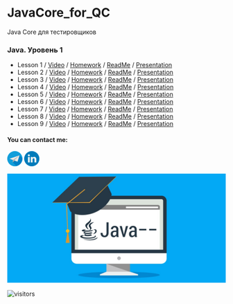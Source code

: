 # JavaCore_for_QC
Java Core для тестировщиков

### Java. Уровень 1

+ Lesson 1 / [Video]() / [Homework]() / [ReadMe]() / [Presentation]()
+ Lesson 2 / [Video]() / [Homework]() / [ReadMe]() / [Presentation]()
+ Lesson 3 / [Video]() / [Homework]() / [ReadMe]() / [Presentation]()
+ Lesson 4 / [Video]() / [Homework]() / [ReadMe]() / [Presentation]()
+ Lesson 5 / [Video]() / [Homework]() / [ReadMe]() / [Presentation]()
+ Lesson 6 / [Video]() / [Homework]() / [ReadMe]() / [Presentation]()
+ Lesson 7 / [Video]() / [Homework]() / [ReadMe]() / [Presentation]()
+ Lesson 8 / [Video]() / [Homework]() / [ReadMe]() / [Presentation]()
+ Lesson 9 / [Video]() / [Homework]() / [ReadMe]() / [Presentation]()



#### You can contact me:
[![telegram][logotelegram]][telegram]
[![linkedin][logolinkedin]][linkedin]

![](https://github.com/Mybono/Mybono/blob/main/assets/java%20wp.jpeg "wp")

![visitors](https://visitor-badge.glitch.me/badge?page_id=https://github.com/Mybono/JavaCore_for_QC)


[telegram]: https://t.me/def4fun
[logotelegram]: https://github.com/Mybono/Mybono/blob/main/assets/telegran%2035%20px.png
[linkedin]: http://linkedin.com/def-say-hello
[logolinkedin]: https://github.com/Mybono/Mybono/blob/main/assets/linedin%2035px.png
[linkedin]: https://github.com/Mybono/Mybono/blob/main/assets/linkedin.png

